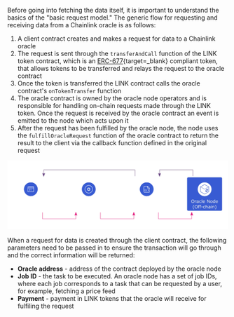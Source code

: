 Before going into fetching the data itself, it is important to understand the basics of the "basic request model." The generic flow for requesting and receiving data from a Chainlink oracle is as follows:

1. A client contract creates and makes a request for data to a Chainlink oracle
2. The request is sent through the `transferAndCall` function of the LINK token contract, which is an [ERC-677](https://github.com/ethereum/EIPs/issues/677){target=\_blank} compliant token, that allows tokens to be transferred and relays the request to the oracle contract
3. Once the token is transferred the LINK contract calls the oracle contract's `onTokenTransfer` function
4. The oracle contract is owned by the oracle node operators and is responsible for handling on-chain requests made through the LINK token. Once the request is received by the oracle contract an event is emitted to the node which acts upon it
5. After the request has been fulfilled by the oracle node, the node uses the `fulfillOracleRequest` function of the oracle contract to return the result to the client via the callback function defined in the original request

![Basic Request Diagram](/images/builders/integrations/oracles/chainlink/chainlink-basic-request.webp)

When a request for data is created through the client contract, the following parameters need to be passed in to ensure the transaction will go through and the correct information will be returned:

 - **Oracle address** - address of the contract deployed by the oracle node
 - **Job ID** - the task to be executed. An oracle node has a set of job IDs, where each job corresponds to a task that can be requested by a user, for example, fetching a price feed
 - **Payment** - payment in LINK tokens that the oracle will receive for fulfiling the request